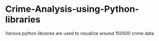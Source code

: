 # Crime-Analysis-using-Python-libraries
Various python libraries are used to visualize around 150500 crime data
